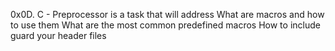 0x0D. C - Preprocessor is a task that will address What are macros and how to use them
What are the most common predefined macros
How to include guard your header files
